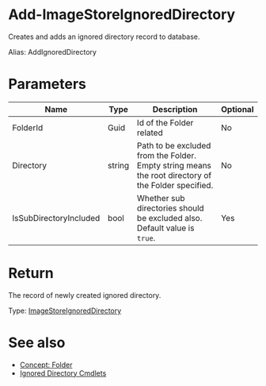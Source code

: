 # Add-ImageStoreIgnoredDirectory
Creates and adds an ignored directory record to database.

Alias: AddIgnoredDirectory

# Parameters
|Name|Type|Description|Optional|
|---|---|---|---|
|FolderId|Guid|Id of the Folder related|No|
|Directory|string|Path to be excluded from the Folder. Empty string means the root directory of the Folder specified.|No|
|IsSubDirectoryIncluded|bool|Whether sub directories should be excluded also. Default value is ```true```.|Yes|

# Return
The record of newly created ignored directory.

Type: [ImageStoreIgnoredDirectory](../../type/ImageStoreIgnoredDirectory.md)

# See also
  * [Concept: Folder](../../concept/Folder.md)
  * [Ignored Directory Cmdlets](../cmdlets.md#ignored-directory)